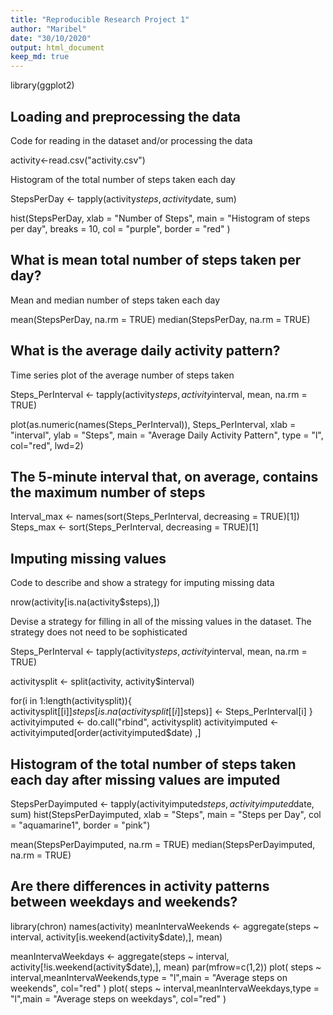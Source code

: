 ```yaml
---
title: "Reproducible Research Project 1"
author: "Maribel"
date: "30/10/2020"
output: html_document
keep_md: true
---
```




library(ggplot2)



## Loading and preprocessing the data
Code for reading in the dataset and/or processing the data



activity<-read.csv("activity.csv")


Histogram of the total number of steps taken each day



StepsPerDay <- tapply(activity$steps, activity$date, sum)


hist(StepsPerDay, xlab = "Number of Steps", main = "Histogram of  steps per day", breaks = 10, col = "purple", border = "red" )



## What is mean total number of steps taken per day?

Mean and median number of steps taken each day



mean(StepsPerDay, na.rm = TRUE)
median(StepsPerDay, na.rm = TRUE)






## What is the average daily activity pattern?

Time series plot of the average number of steps taken


Steps_PerInterval <- tapply(activity$steps, activity$interval, mean, na.rm = TRUE)

plot(as.numeric(names(Steps_PerInterval)), 
     Steps_PerInterval, xlab = "interval", ylab = "Steps",  main = "Average Daily Activity Pattern",  type = "l", col="red", lwd=2)












## The 5-minute interval that, on average, contains the maximum number of steps




Interval_max <- names(sort(Steps_PerInterval, decreasing = TRUE)[1])
Steps_max <- sort(Steps_PerInterval, decreasing = TRUE)[1]


## Imputing missing values
Code to describe and show a strategy for imputing missing data


nrow(activity[is.na(activity$steps),])



Devise a strategy for filling in all of the missing values in the dataset. The strategy does not need to be sophisticated





Steps_PerInterval <- tapply(activity$steps, activity$interval, mean, na.rm = TRUE)

activitysplit <- split(activity, activity$interval)

for(i in 1:length(activitysplit)){
    activitysplit[[i]]$steps[is.na(activitysplit[[i]]$steps)] <- Steps_PerInterval[i]
}
activityimputed <- do.call("rbind", activitysplit)
activityimputed <- activityimputed[order(activityimputed$date) ,]


##   Histogram of the total number of steps taken each day after missing values are imputed


StepsPerDayimputed <- tapply(activityimputed$steps, activityimputed$date, sum)
hist(StepsPerDayimputed, xlab = "Steps", main = "Steps per Day", col = "aquamarine1", border = "pink")


mean(StepsPerDayimputed, na.rm = TRUE)
median(StepsPerDayimputed, na.rm = TRUE)




## Are there differences in activity patterns between weekdays and weekends?


library(chron)
names(activity)
meanIntervaWeekends <-
  aggregate(steps ~ interval, activity[is.weekend(activity$date),], mean)


meanIntervaWeekdays <-
  aggregate(steps ~ interval, activity[!is.weekend(activity$date),], mean)
par(mfrow=c(1,2))
plot(
  steps ~ interval,meanIntervaWeekends,type = "l",main = "Average steps on weekends",
  col="red"
)
plot(
  steps ~ interval,meanIntervaWeekdays,type = "l",main = "Average steps on weekdays",
  col="red"
)










